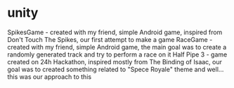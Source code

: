 # unity
SpikesGame - created with my friend, simple Android game, inspired from Don't Touch The Spikes, our first attempt to make a game
RaceGame - created with my friend, simple Android game, the main goal was to create a randomly generated track and try to perform a race on it
Half Pipe 3 - game created on 24h Hackathon, inspired mostly from The Binding of Isaac, our goal was to created something related to "Spece Royale" theme and well... this was our approach to this

